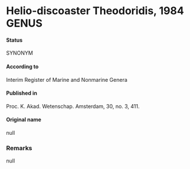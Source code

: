 Helio-discoaster Theodoridis, 1984 GENUS
=======

#### Status
SYNONYM

#### According to
Interim Register of Marine and Nonmarine Genera

#### Published in
Proc. K. Akad. Wetenschap. Amsterdam, 30, no. 3, 411.

#### Original name
null

### Remarks
null